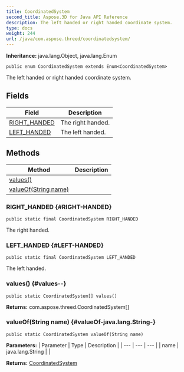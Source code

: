 ```yaml
---
title: CoordinatedSystem
second_title: Aspose.3D for Java API Reference
description: The left handed or right handed coordinate system.
type: docs
weight: 244
url: /java/com.aspose.threed/coordinatedsystem/
---
```


**Inheritance:**
java.lang.Object, java.lang.Enum
```
public enum CoordinatedSystem extends Enum<CoordinatedSystem>
```

The left handed or right handed coordinate system.
## Fields

| Field | Description |
| --- | --- |
| [RIGHT_HANDED](#RIGHT-HANDED) | The right handed. |
| [LEFT_HANDED](#LEFT-HANDED) | The left handed. |
## Methods

| Method | Description |
| --- | --- |
| [values()](#values--) |  |
| [valueOf(String name)](#valueOf-java.lang.String-) |  |
### RIGHT_HANDED {#RIGHT-HANDED}
```
public static final CoordinatedSystem RIGHT_HANDED
```


The right handed.

### LEFT_HANDED {#LEFT-HANDED}
```
public static final CoordinatedSystem LEFT_HANDED
```


The left handed.

### values() {#values--}
```
public static CoordinatedSystem[] values()
```




**Returns:**
com.aspose.threed.CoordinatedSystem[]
### valueOf(String name) {#valueOf-java.lang.String-}
```
public static CoordinatedSystem valueOf(String name)
```




**Parameters:**
| Parameter | Type | Description |
| --- | --- | --- |
| name | java.lang.String |  |

**Returns:**
[CoordinatedSystem](../../com.aspose.threed/coordinatedsystem)
